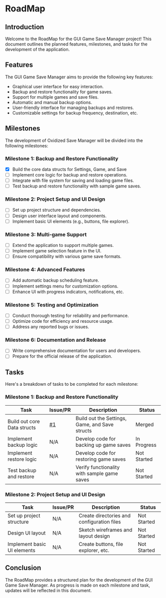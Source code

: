 # RoadMap

## Introduction
Welcome to the RoadMap for the GUI Game Save Manager project! This document outlines the planned features, milestones, and tasks for the development of the application.

## Features
The GUI Game Save Manager aims to provide the following key features:

- Graphical user interface for easy interaction.
- Backup and restore functionality for game saves.
- Support for multiple games and save files.
- Automatic and manual backup options.
- User-friendly interface for managing backups and restores.
- Customizable settings for backup frequency, destination, etc.

## Milestones
The development of Oxidized Save Manager will be divided into the following milestones:


### Milestone 1: Backup and Restore Functionality
- [x] Build the core data structs for Settings, Game, and Save
- [ ] Implement core logic for backup and restore operations.
- [ ] Integrate with file system for saving and loading game files.
- [ ] Test backup and restore functionality with sample game saves.

### Milestone 2: Project Setup and UI Design
- [ ] Set up project structure and dependencies.
- [ ] Design user interface layout and components.
- [ ] Implement basic UI elements (e.g., buttons, file explorer).

### Milestone 3: Multi-game Support
- [ ] Extend the application to support multiple games.
- [ ] Implement game selection feature in the UI.
- [ ] Ensure compatibility with various game save formats.

### Milestone 4: Advanced Features
- [ ] Add automatic backup scheduling feature.
- [ ] Implement settings menu for customization options.
- [ ] Enhance UI with progress indicators, notifications, etc.

### Milestone 5: Testing and Optimization
- [ ] Conduct thorough testing for reliability and performance.
- [ ] Optimize code for efficiency and resource usage.
- [ ] Address any reported bugs or issues.

### Milestone 6: Documentation and Release
- [ ] Write comprehensive documentation for users and developers.
- [ ] Prepare for the official release of the application.

## Tasks
Here's a breakdown of tasks to be completed for each milestone:

### Milestone 1: Backup and Restore Functionality
| Task                              | Issue/PR |         Description                           | Status      |
|-----------------------------------|----------|-----------------------------------------------|-------------|
| Build out core Data structs       | [#1](https://github.com/HirschBerge/oxidized_saves/pull/1)| Build out the Settings, Game, and Save structs| Merged     |
| Implement backup logic            | N/A      | Develop code for backing up game saves        | In Progress |
| Implement restore logic           | N/A      | Develop code for restoring game saves         | Not Started |
| Test backup and restore           | N/A      | Verify functionality with sample game saves   | Not Started |

### Milestone 2: Project Setup and UI Design
| Task                              | Issue/PR          | Description                          | Status      |
|-----------------------------------|------|---------------------------------------------------|-------------|
| Set up project structure          |  N/A | Create directories and configuration files        | Not Started |
| Design UI layout                  |  N/A | Sketch wireframes and layout design               | Not Started |
| Implement basic UI elements       |  N/A | Create buttons, file explorer, etc.               | Not Started |

<!-- Add more tasks for subsequent milestones -->

## Conclusion
The RoadMap provides a structured plan for the development of the GUI Game Save Manager. As progress is made on each milestone and task, updates will be reflected in this document.

